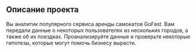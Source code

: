 ## Описание проекта
Вы аналитик популярного сервиса аренды самокатов GoFast. Вам передали данные о некоторых пользователях из нескольких городов, а также об их поездках.
Проанализируйте данные и проверьте некоторые гипотезы, которые могут помочь бизнесу вырасти.
